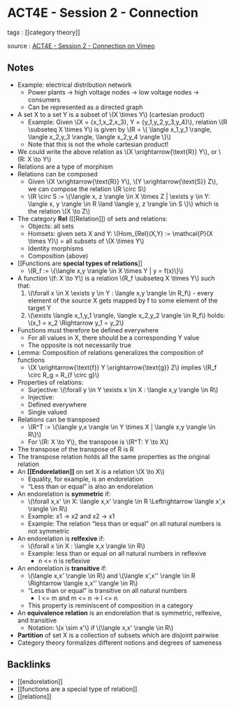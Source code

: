 # ACT4E - Session 2 - Connection

tags
: [[category theory]]

source
: [ACT4E - Session 2 - Connection on Vimeo](https://vimeo.com/500072495)


<a id="org7130e4b"></a>

## Notes

-   Example: electrical distribution network
    -   Power plants -> high voltage nodes -> low voltage nodes -> consumers
    -   Can be represented as a directed graph
-   A set X to a set Y is a subset of \\(X \times Y\\) (cartesian product)
    -   Example: Given \\(X = {x\_1,x\_2,x\_3}, Y = {y\_1,y\_2,y\_3,y\_4}\\), relation \\(R \subseteq X \times Y\\) is given by \\(R = \\{ \langle x\_1,y\_1 \rangle, \langle x\_2,y\_3 \rangle, \langle x\_2,y\_4 \rangle \\}\\)
    -   Note that this is not the whole cartesian product!
-   We could write the above relation as \\(X \xrightarrow{\text{R}} Y\\), or \\(R: X \to Y\\)
-   Relations are a type of morphism
-   Relations can be composed
    -   Given \\(X \xrightarrow{\text{R}} Y\\), \\(Y \xrightarrow{\text{S}} Z\\), we can compose the relation \\(R \circ S\\)
    -   \\(R \circ S := \\{\langle x, z \rangle \in X \times Z | \exists y \in Y: \langle x, y \rangle \in R \land \langle y, z \rangle \in S \\}\\) which is the relation \\(X \to Z\\)
-   The category **Rel** ([[Relation]]) of sets and relations:
    -   Objects: all sets
    -   Homsets: given sets X and Y: \\(Hom\_{Rel}(X,Y) := \mathcal{P}(X \times Y)\\) = all subsets of \\(X \times Y\\)
    -   Identity morphisms
    -   Composition (above)
-   [[Functions are **special types of relations**]]
    -   \\(R\_f := \\{\langle x,y \rangle \in X \times Y | y = f(x)\\}\\)
-   A function \\(f: X \to Y\\) is a relation \\(R\_f \subseteq X \times Y\\) such that:
    1.  \\(\forall x \in X \exists y \in Y : \langle x,y \rangle \in R\_f\\) - every element of the source X gets mapped by f to some element of the target Y
    2.  \\(\exists \langle x\_1,y\_1 \rangle, \langle x\_2,y\_2 \rangle \in R\_f\\) holds: \\(x\_1 = x\_2 \Rightarrow y\_1 = y\_2\\)
-   Functions must therefore be defined everywhere
    -   For all values in X, there should be a corresponding Y value
    -   The opposite is not necessarily true
-   Lemma: Composition of relations generalizes the composition of functions
    -   \\(X \xrightarrow{\text{f}} Y \xrightarrow{\text{g}} Z\\) implies \\(R\_f \circ R\_g = R\_{f \circ g}\\)
-   Properties of relations:
    -   Surjective: \\(\forall y \in Y \exists x \in X : \langle x,y \rangle \in R\\)
    -   Injective:
    -   Defined everywhere
    -   Single valued
-   Relations can be transposed
    -   \\(R^T := \\{\langle y,x \rangle \in Y \times X | \langle x,y \rangle \in R\\}\\)
    -   For \\(R: X \to Y\\), the transpose is \\(R^T: Y \to X\\)
-   The transpose of the transpose of R is R
-   The transpose relation holds all the same properties as the original relation
-   An **[[Endorelation]]** on set X is a relation \\(X \to X\\)
    -   Equality, for example, is an endorelation
    -   &ldquo;Less than or equal&rdquo; is also an endorelation
-   An endorelation is **symmetric** if:
    -   \\(\forall x,x' \in X: \langle x,x' \rangle \in R \Leftrightarrow \langle x',x \rangle \in R\\)
    -   Example: x1 -> x2 and x2 -> x1
    -   Example: The relation &ldquo;less than or equal&rdquo; on all natural numbers is not symmetric
-   An endorelation is **relfexive** if:
    -   \\(\forall x \in X : \langle x,x \rangle \in R\\)
    -   Example: less than or equal on all natural numbers in reflexive
        -   n <= n is reflexive
-   An endorelation is **transitive** if:
    -   \\(\langle x,x' \rangle \in R\\) and \\(\langle x',x'' \rangle \in R \Rightarrow \langle x,x'' \rangle \in R\\)
    -   &ldquo;Less than or equal&rdquo; is transitive on all natural numbers
        -   l <= m and m <= n -> l <= n
    -   This property is reminiscent of composition in a category
-   An **equivalence relation** is an endorelation that is symmetric, relfexive, and transitive
    -   Notation: \\(x \sim x'\\) if \\(\langle x,x' \rangle \in R\\)
-   **Partition** of set X is a collection of subsets which are disjoint pairwise
-   Category theory formalizes different notions and degrees of sameness


<a id="org393f570"></a>

## Backlinks

-   [[endorelation]]
-   [[functions are a special type of relation]]
-   [[relations]]
